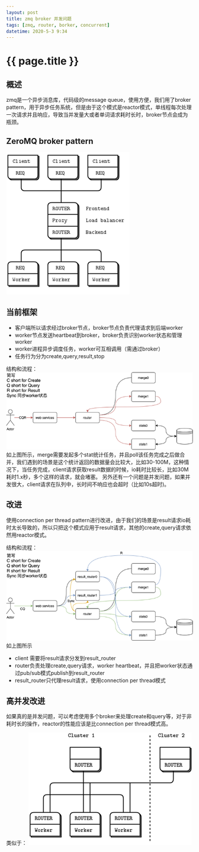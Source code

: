 ```yaml
---
layout: post
title: zmq broker 并发问题
tags: [zmq, router, borker, concurrent]
datetime: 2020-5-3 9:34
---
```


{{ page.title }}
================

## 概述
zmq是一个异步消息库，代码级的message queue，使用方便，我们用了broker pattern，用于异步任务系统，但是由于这个模式是reactor模式，单线程每次处理一次请求并且响应，导致当并发量大或者单词请求耗时长时，broker节点会成为瓶颈。

## ZeroMQ broker pattern
<img src="/assets/img/zmq-broker-pattern.png" />

## 当前框架

* 客户端所以请求经过broker节点，broker节点负责代理请求到后端worker
* worker节点发送heartbeat到broker，broker负责识别worker状态和管理worker
* worker进程异步调度任务，worker可互相调用（需通过broker）
* 任务行为分为create,query,result,stop

结构和流程：
<img src="/assets/img/zmq-broker-issue-1.png" />
如上图所示，merge需要发起多个stat统计任务，并且poll该任务完成之后做合并，我们遇到的场景是这个统计返回的数据量会比较大，比如30-100M，这种情况下，当任务完成，client请求获取result数据的时候，io耗时比较长，比如30M耗时1.x秒，多个这样的请求，就会堵塞。
另外还有一个问题是并发问题，如果并发很大，client请求在队列中，长时间不响应也会超时（比如10s超时)。

## 改进

使用connection per thread pattern进行改进，由于我们的场景是result请求io耗时太长导致的，所以只把这个模式应用于result请求，其他的create,query请求依然用reactor模式。

结构和流程：
<img src="/assets/img/zmq-broker-issue-2.png" />
如上图所示

* client 需要将result请求分发到result_router
* router负责处理create,query请求，worker heartbeat，并且把worker状态通过pub/sub模式publish到result_router
* result_router只代理result请求，使用connection per thread模式

## 高并发改进

如果真的是并发问题，可以考虑使用多个broker来处理create和query等，对于非耗时长的操作，reactor的性能应该是比connection per thread模式高。

类似于：
<img src="/assets/img/zmq-cross-connected-workers.png" />
